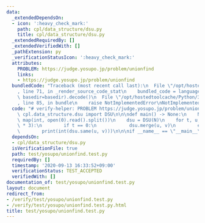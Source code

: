 ```yaml
---
data:
  _extendedDependsOn:
  - icon: ':heavy_check_mark:'
    path: cpl/data_structure/dsu.py
    title: cpl/data_structure/dsu.py
  _extendedRequiredBy: []
  _extendedVerifiedWith: []
  _pathExtension: py
  _verificationStatusIcon: ':heavy_check_mark:'
  attributes:
    PROBLEM: https://judge.yosupo.jp/problem/unionfind
    links:
    - https://judge.yosupo.jp/problem/unionfind
  bundledCode: "Traceback (most recent call last):\n  File \"/opt/hostedtoolcache/Python/3.9.0/x64/lib/python3.9/site-packages/onlinejudge_verify/documentation/build.py\"\
    , line 71, in _render_source_code_stat\n    bundled_code = language.bundle(stat.path,\
    \ basedir=basedir).decode()\n  File \"/opt/hostedtoolcache/Python/3.9.0/x64/lib/python3.9/site-packages/onlinejudge_verify/languages/python.py\"\
    , line 85, in bundle\n    raise NotImplementedError\nNotImplementedError\n"
  code: "# verify-helper: PROBLEM https://judge.yosupo.jp/problem/unionfind\nfrom\
    \ cpl.data_structure.dsu import DSU\n\n\ndef main() -> None:\n    N, _, *tuv =\
    \ map(int, open(0).read().split())\n    dsu = DSU(N)\n    for t, u, v in zip(*[iter(tuv)]\
    \ * 3):\n        if t == 0:\n            dsu.merge(u, v)\n        else:\n    \
    \        print(int(dsu.same(u, v)))\n\n\nif __name__ == \"__main__\":\n    main()\n"
  dependsOn:
  - cpl/data_structure/dsu.py
  isVerificationFile: true
  path: test/yosupo/unionfind.test.py
  requiredBy: []
  timestamp: '2020-09-13 16:33:52+09:00'
  verificationStatus: TEST_ACCEPTED
  verifiedWith: []
documentation_of: test/yosupo/unionfind.test.py
layout: document
redirect_from:
- /verify/test/yosupo/unionfind.test.py
- /verify/test/yosupo/unionfind.test.py.html
title: test/yosupo/unionfind.test.py
---
```

